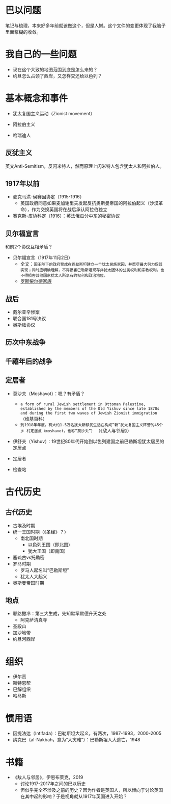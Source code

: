 # 巴以问题

笔记与梳理，本来好多年前就该做这个，但是人懒。这个文件的变更体现了我脑子里面浆糊的收敛。

# 我自己的一些问题

* 现在这个大致的地图范围到底是怎么来的？
* 约旦怎么占领了西岸，又怎样交还给以色列？

# 基本概念和事件

* 犹太复国主义运动（Zionist movement）
* 阿拉伯主义

* 哈瑞迪人

## 反犹主义

英文Anti-Semitism，反闪米特人，然而原理上闪米特人包含犹太人和阿拉伯人。

## 1917年以前

* 麦克马洪-侯赛因协定（1915-1916）
  * 英国政府同意如果麦加谢里夫发起反抗奥斯曼帝国的阿拉伯起义（沙漠革命），作为交换英国将在战后承认阿拉伯独立
* 赛克斯-皮协科定（1916）：英法俄瓜分中东的秘密协议

## 贝尔福宣言

和前2个协议互相矛盾？

* 贝尔福宣言（1917年11月2日）
  * 全文：`国王陛下的政府赞成在巴勒斯坦建立一个犹太民族家园，并愿尽最大努力促其实现；同时应明确理解，不得损害巴勒斯坦现存非犹太团体的公民权利和宗教权利，也不得损害其他国家犹太人所享有的权利和政治地位。`
  * [罗斯柴尔德家族](https://zh.wikipedia.org/zh-hans/%E7%BD%97%E6%96%AF%E6%9F%B4%E5%B0%94%E5%BE%B7%E5%AE%B6%E6%97%8F#%E7%8A%B9%E5%A4%AA%E4%BA%BA%E8%BA%AB%E4%BB%BD%E5%92%8C%E5%A4%8D%E5%9B%BD%E4%B8%BB%E4%B9%89%E7%AB%8B%E5%9C%BA)

## 战后

* 戴尔亚辛惨案
* 联合国181号决议
* 奥斯陆协议

## 历次中东战争

## 千禧年后的战争

## 定居者

* 莫沙夫（Moshavot）：嗯？有矛盾？
  * `a form of rural Jewish settlement in Ottoman Palestine, established by the
    members of the Old Yishuv since late 1870s and during the first two waves of
    Jewish Zionist immigration` （维基百科）
  * `到1918年年底，有大约1.5万名犹太新移民生活在构成“新”犹太复国主义阵营的45个乡
    村定居点（moshavot，也称“莫沙夫”）` （《敌人与邻居》）
* 伊舒夫（Yishuv）：19世纪80年代开始到以色列建国之前巴勒斯坦犹太居民的定居点

* 定居者
* 检查站

# 古代历史

## 古代历史
* 古埃及时期
* 统一王国时期（《圣经》？）
  * 南北国时期
    * 以色列王国（即北国）
    * 犹大王国（即南国）
* 塞琉古vs托勒密
* 罗马时期
  * 罗马人起名叫“巴勒斯坦”
  * 犹太人大起义
* 奥斯曼帝国时期

## 地点

* 耶路撒冷：第三大生成，先知默罕默德升天之处
  * 阿克萨清真寺
* 圣殿山
* 加沙地带
* 约旦河西岸

# 组织

* 伊尔贡
* 斯特恩帮
* 巴解组织
* 哈马斯

# 惯用语

* 因提法达（Intifada）：巴勒斯坦大起义，有两次，1987-1993，2000-2005
* 纳克巴（al-Nakbah，意为“大灾难”）：巴勒斯坦人大逃亡，1948

# 书籍

* 《敌人与邻居》，伊恩布莱克，2019
  * 讨论1917-2017年之间的巴以历史
  * 但似乎完全不涉及之前的历史？因为作者是英国人，所以倾向于讨论英国在其中起的影响？于是视角就从1917年英国进入开始？